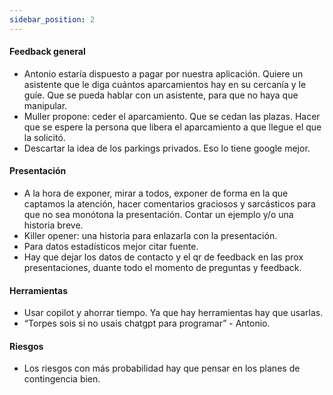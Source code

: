 ```yaml
---
sidebar_position: 2
---
```

#### Feedback general
+ Antonio estaría dispuesto a pagar por nuestra aplicación. Quiere un asistente que le diga cuántos aparcamientos hay en su cercanía y le guíe. Que se pueda hablar con un asistente, para que no haya que manipular.
+ Muller propone: ceder el aparcamiento. Que se cedan las plazas. Hacer que se espere la persona que libera el aparcamiento a que llegue el que la solicitó. 
+ Descartar la idea de los parkings privados. Eso lo tiene google mejor.

#### Presentación
+  A la hora de exponer, mirar a todos, exponer de forma en la que captamos la atención, hacer comentarios graciosos y sarcásticos para que no sea monótona la presentación. Contar un ejemplo y/o una historia breve. 
+ Killer opener: una historia para enlazarla con la presentación. 
+ Para datos estadísticos mejor citar fuente.
+ Hay que dejar los datos de contacto y el qr de feedback en las prox presentaciones, duante todo el momento de preguntas y feedback.

#### Herramientas
+ Usar copilot y ahorrar tiempo. Ya que hay herramientas hay que usarlas.  
+ “Torpes sois si no usais chatgpt para programar” - Antonio. 

#### Riesgos
+ Los riesgos con más probabilidad hay que pensar en los planes de contingencia bien.